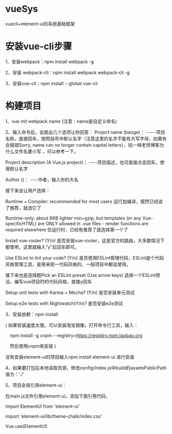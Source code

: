 ﻿# vueSys
vuecli+element-ui的系统基础框架

# 安装vue-cli步骤
1、安装webpack：npm install webpack -g

2、安装 webpack-cli：npm install webpack webpack-cli -g

3、安装vue-cli：npm install --global vue-cli

# 构建项目
1、vue init webpack name  (注意：name是自定义命名)

2、输入命令后，会跳出几个选项让你回答：
Project name (baoge)： -----项目名称，直接回车，按照括号中默认名字（注意这里的名字不能有大写字母，如果有会报错Sorry, name can no longer contain capital letters），阮一峰老师博客为什么文件名要小写 ，可以参考一下。

Project description (A Vue.js project)： ----项目描述，也可直接点击回车，使用默认名字

Author ()： ----作者，输入你的大名

接下来会让用户选择：

Runtime + Compiler: recommended for most users 运行加编译，既然已经说了推荐，就选它了

Runtime-only: about 6KB lighter min+gzip, but templates (or any Vue-specificHTML) are ONLY allowed in .vue files - render functions are required elsewhere 仅运行时，已经有推荐了就选择第一个了

Install vue-router? (Y/n) 是否安装vue-router，这是官方的路由，大多数情况下都使用，这里就输入“y”后回车即可。

Use ESLint to lint your code? (Y/n) 是否使用ESLint管理代码，ESLint是个代码风格管理工具，是用来统一代码风格的，一般项目中都会使用。

接下来也是选择题Pick an ESLint preset (Use arrow keys) 选择一个ESLint预设，编写vue项目时的代码风格，直接y回车

Setup unit tests with Karma + Mocha? (Y/n) 是否安装单元测试

Setup e2e tests with Nightwatch(Y/n)? 是否安装e2e测试

3、安装依赖：npm install

( 如果安装速度太慢。可以安装淘宝镜像，打开命令行工具，输入：

 npm install -g cnpm --registry=https://registry.npm.taobao.org

 然后使用cnpm来安装 )

没有安装element-ui的项目输入npm install element-ui 进行安装

4、如果要打包后本地读取资源，修改config/index.js中build的assetsPublicPath值为：'./'

5、项目全局引用element-ui：

在main.js文件引用element-ui，添加下面引用代码，

import ElementUI from 'element-ui'

import 'element-ui/lib/theme-chalk/index.css'

Vue.use(ElementUI)

